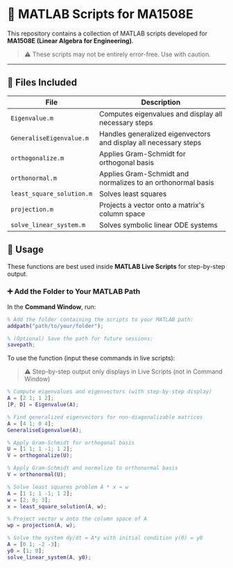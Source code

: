 # 📘 MATLAB Scripts for MA1508E

This repository contains a collection of MATLAB scripts developed for **MA1508E (Linear Algebra for Engineering)**.

> ⚠️ These scripts may not be entirely error-free. Use with caution.

---

## 📂 Files Included

| File                         | Description                                          |
|------------------------------|------------------------------------------------------|
| `Eigenvalue.m`               | Computes eigenvalues and display all necessary steps |
| `GeneraliseEigenvalue.m`     | Handles generalized eigenvectors and display all necessary steps |
| `orthogonalize.m`            | Applies Gram-Schmidt for orthogonal basis           |
| `orthonormal.m`              | 	Applies Gram-Schmidt and normalizes to an orthonormal basis |
| `least_square_solution.m`    | Solves least squares                                |
| `projection.m`               | Projects a vector onto a matrix's column space      |
| `solve_linear_system.m`      | Solves symbolic linear ODE systems                  |


## 🧪 Usage

These functions are best used inside **MATLAB Live Scripts** for step-by-step output.  

### ➕ Add the Folder to Your MATLAB Path

In the **Command Window**, run:

```matlab
% Add the folder containing the scripts to your MATLAB path:
addpath("path/to/your/folder");
```
```matlab
% (Optional) Save the path for future sessions:
savepath;
```

To use the function (input these commands in live scripts): 
>⚠️ Step-by-step output only displays in Live Scripts (not in Command Window)

```matlab
% Compute eigenvalues and eigenvectors (with step-by-step display)
A = [2 1; 1 2];
[P, D] = Eigenvalue(A);
```
```matlab
% Find generalized eigenvectors for non-diagonalizable matrices
A = [4 1; 0 4];
GeneraliseEigenvalue(A);
```
```matlab
% Apply Gram-Schmidt for orthogonal basis
U = [1 1; 1 -1; 1 2];
V = orthogonalize(U);
```
```matlab
% Apply Gram-Schmidt and normalize to orthonormal basis
V = orthonormal(U);
```
```matlab
% Solve least squares problem A * x ≈ w
A = [1 1; 1 -1; 1 2];
w = [2; 0; 3];
x = least_square_solution(A, w);
```
```matlab
% Project vector w onto the column space of A
wp = projection(A, w);
```
```matlab
% Solve the system dy/dt = A*y with initial condition y(0) = y0
A = [0 1; -2 -3];
y0 = [1; 0];
solve_linear_system(A, y0);
```
